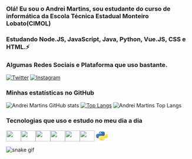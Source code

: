 ### Olá! Eu sou o Andrei Martins, sou estudante do curso de informática da Escola Técnica Estadual Monteiro Lobato(CIMOL)
### Estudando Node.JS, JavaScript, Java, Python, Vue.JS, CSS e HTML.⚡

### Algumas Redes Sociais e Plataforma que uso bastante.
[![Twitter](https://img.shields.io/badge/Twitter-1DA1F2?style=for-the-badge&logo=twitter&logoColor=white)](https://twitter.com/AndreiElia444)
[![Instagram](https://img.shields.io/badge/Instagram-E4405F?style=for-the-badge&logo=instagram&logoColor=white)](https://instagram.com/andrei_coelho_?igshid=MzNlNGNkZWQ4Mg==)

### Minhas estatísticas no GitHub

![Andrei Martins GitHub stats](https://github-readme-stats.vercel.app/api?username=AndreiMartinsCoelho&show_icons=true&theme=radical&layout=demo)
[![Top Langs](https://github-readme-stats.vercel.app/api/top-langs/?username=AndreiMartinsCoelho&layout=donut&show_icons=true&theme=radical)](https://github.com/anuraghazra/github-readme-stats)
![Andrei Martins Top Langs](https://github-readme-stats.vercel.app/api/top-langs/?username=AndreiMartinsCoelho&layout=compact&show_icons=true&theme=radical)

### Tecnologias que uso e estudo no meu dia a dia
<div style="display:flex">
    <img align="center" height="30" width="40" src="https://cdn.jsdelivr.net/gh/devicons/devicon/icons/css3/css3-original.svg" />    
    <img align="center" height="30" width="40" src="https://cdn.jsdelivr.net/gh/devicons/devicon/icons/html5/html5-original.svg" />   
    <img align="center" height="30" width="40" src="https://cdn.jsdelivr.net/gh/devicons/devicon/icons/javascript/javascript-original.svg" />    
    <img align="center" height="30" width="40"src="https://cdn.jsdelivr.net/gh/devicons/devicon/icons/java/java-original.svg" />   
    <img align="center" height="30" width="40" src="https://cdn.jsdelivr.net/gh/devicons/devicon/icons/nodejs/nodejs-original.svg" />
    <img align="center" height="30" width="40" src="https://cdn.jsdelivr.net/gh/devicons/devicon/icons/vuejs/vuejs-original.svg" />
    <img align="center" height="30" width="40" src="https://raw.githubusercontent.com/devicons/devicon/master/icons/python/python-original.svg">
</div>

![snake gif](https://github.com/vinikrummenauer/vinikrummenauer/blob/output/github-contribution-grid-snake.svg)
